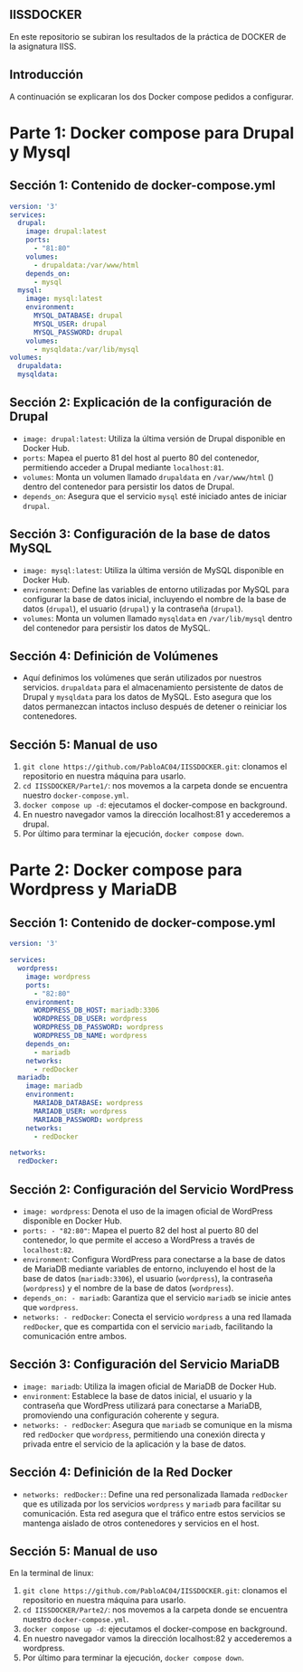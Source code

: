 ## IISSDOCKER
En este repositorio se subiran los resultados de la práctica de DOCKER de la asignatura IISS.

## Introducción

A continuación se explicaran los dos Docker compose pedidos a configurar.

# Parte 1: Docker compose para Drupal y Mysql

## Sección 1: Contenido de docker-compose.yml

```yaml
version: '3'
services:
  drupal:
    image: drupal:latest
    ports:
      - "81:80"
    volumes:
      - drupaldata:/var/www/html
    depends_on:
      - mysql
  mysql:
    image: mysql:latest
    environment:
      MYSQL_DATABASE: drupal
      MYSQL_USER: drupal
      MYSQL_PASSWORD: drupal
    volumes:
      - mysqldata:/var/lib/mysql
volumes:
  drupaldata:
  mysqldata:
```

## Sección 2: Explicación de la configuración de Drupal

- `image: drupal:latest`: Utiliza la última versión de Drupal disponible en Docker Hub.
- `ports`: Mapea el puerto 81 del host al puerto 80 del contenedor, permitiendo acceder a Drupal mediante `localhost:81`.
- `volumes`: Monta un volumen llamado `drupaldata` en `/var/www/html` () dentro del contenedor para persistir los datos de Drupal.
- `depends_on`: Asegura que el servicio `mysql` esté iniciado antes de iniciar `drupal`.

## Sección 3: Configuración de la base de datos MySQL

- `image: mysql:latest`: Utiliza la última versión de MySQL disponible en Docker Hub.
- `environment`: Define las variables de entorno utilizadas por MySQL para configurar la base de datos inicial, incluyendo el nombre de la base de datos (`drupal`), el usuario (`drupal`) y la contraseña (`drupal`).
- `volumes`: Monta un volumen llamado `mysqldata` en `/var/lib/mysql` dentro del contenedor para persistir los datos de MySQL.

## Sección 4: Definición de Volúmenes

- Aquí definimos los volúmenes que serán utilizados por nuestros servicios. `drupaldata` para el almacenamiento persistente de datos de Drupal y `mysqldata` para los datos de MySQL. Esto asegura que los datos permanezcan intactos incluso después de detener o reiniciar los contenedores.

## Sección 5: Manual de uso

1. `git clone https://github.com/PabloAC04/IISSDOCKER.git`: clonamos el repositorio en nuestra máquina para usarlo.
2. `cd IISSDOCKER/Parte1/`: nos movemos a la carpeta donde se encuentra nuestro `docker-compose.yml`.
3. `docker compose up -d`: ejecutamos el docker-compose en background.
4. En nuestro navegador vamos la dirección localhost:81 y accederemos a drupal.
5. Por último para terminar la ejecución, `docker compose down`.


# Parte 2: Docker compose para Wordpress y MariaDB

## Sección 1: Contenido de docker-compose.yml

```yaml
version: '3'

services:
  wordpress:
    image: wordpress
    ports:
      - "82:80"
    environment:
      WORDPRESS_DB_HOST: mariadb:3306
      WORDPRESS_DB_USER: wordpress
      WORDPRESS_DB_PASSWORD: wordpress
      WORDPRESS_DB_NAME: wordpress
    depends_on:
      - mariadb
    networks: 
      - redDocker
  mariadb:
    image: mariadb
    environment:
      MARIADB_DATABASE: wordpress
      MARIADB_USER: wordpress
      MARIADB_PASSWORD: wordpress
    networks:
      - redDocker

networks:
  redDocker:
```

## Sección 2: Configuración del Servicio WordPress

- `image: wordpress`: Denota el uso de la imagen oficial de WordPress disponible en Docker Hub.
- `ports: - "82:80"`: Mapea el puerto 82 del host al puerto 80 del contenedor, lo que permite el acceso a WordPress a través de `localhost:82`.
- `environment`: Configura WordPress para conectarse a la base de datos de MariaDB mediante variables de entorno, incluyendo el host de la base de datos (`mariadb:3306`), el usuario (`wordpress`), la contraseña (`wordpress`) y el nombre de la base de datos (`wordpress`).
- `depends_on: - mariadb`: Garantiza que el servicio `mariadb` se inicie antes que `wordpress`.
- `networks: - redDocker`: Conecta el servicio `wordpress` a una red llamada `redDocker`, que es compartida con el servicio `mariadb`, facilitando la comunicación entre ambos.

## Sección 3: Configuración del Servicio MariaDB

- `image: mariadb`: Utiliza la imagen oficial de MariaDB de Docker Hub.
- `environment`: Establece la base de datos inicial, el usuario y la contraseña que WordPress utilizará para conectarse a MariaDB, promoviendo una configuración coherente y segura.
- `networks: - redDocker`: Asegura que `mariadb` se comunique en la misma red `redDocker` que `wordpress`, permitiendo una conexión directa y privada entre el servicio de la aplicación y la base de datos.

## Sección 4: Definición de la Red Docker

- `networks: redDocker:`: Define una red personalizada llamada `redDocker` que es utilizada por los servicios `wordpress` y `mariadb` para facilitar su comunicación. Esta red asegura que el tráfico entre estos servicios se mantenga aislado de otros contenedores y servicios en el host.

## Sección 5: Manual de uso

En la terminal de linux:

1. `git clone https://github.com/PabloAC04/IISSDOCKER.git`: clonamos el repositorio en nuestra máquina para usarlo.
2. `cd IISSDOCKER/Parte2/`: nos movemos a la carpeta donde se encuentra nuestro `docker-compose.yml`.
3. `docker compose up -d`: ejecutamos el docker-compose en background.
4. En nuestro navegador vamos la dirección localhost:82 y accederemos a wordpress.
5. Por último para terminar la ejecución, `docker compose down`.
